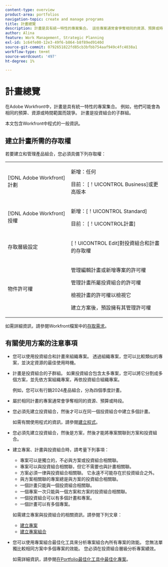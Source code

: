 ```yaml
---
content-type: overview
product-area: portfolios
navigation-topic: create and manage programs
title: 計畫總覽
description: 計畫是具有統一特性的專案集合。 這些專案通常會爭奪相同的資源、預算或時段。 計畫是投資組合的子群組。 在將專案新增到投資組合之前，您可以將其與方案建立關聯。
author: Alina
feature: Work Management, Strategic Planning
exl-id: 1c64fe00-12e3-49f6-b864-b8f89ed9140d
source-git-commit: 0792651822fd85cb3bfbb754aaf949c4fc4038a1
workflow-type: tm+mt
source-wordcount: '497'
ht-degree: 1%

---
```


# 計畫總覽

<!-- Audited: 09/2024 -->

在Adobe Workfront中，計畫是具有統一特性的專案集合。 例如，他們可能會為相同的預算、資源或時間範圍而競爭。 計畫是投資組合的子群組。

本文包含Workfront中程式的一般資訊。

## 建立計畫所需的存取權

<!--leave the table uncollapsed as this article is about access-->

若要建立和管理產品組合，您必須具備下列存取權：

<table style="table-layout:auto"> 
 <col> 
 <col> 
 <tbody> 
  <tr> 
   <td role="rowheader">[!DNL Adobe Workfront] 計劃</td> 
   <td> <p>新增：任何</p>
   <p>目前： [！UICONTROL Business]或更高版本</p> </td> 
  </tr> 
  <tr> 
   <td role="rowheader">[!DNL Adobe Workfront] 授權</td> 
   <td> <p>新增：[！UICONTROL Standard]</p>
   <p>目前： [！UICONTROL計畫] </p> </td> 
  </tr> 
  <tr> 
   <td role="rowheader">存取層級設定</td> 
   <td> <p>[！UICONTROL Edit]對投資組合和計畫的存取權</p>  </td> 
  </tr> 
  <tr> 
   <td role="rowheader">物件許可權</td> 
   <td> <p>管理編輯計畫或新增專案的許可權</p>
   <p>管理計畫所屬投資組合的許可權 </p>
   <p>檢視計畫的許可權以檢視它</p>
   <p>建立方案後，預設擁有其管理許可權</p> 
    </td> 
  </tr> 
 </tbody> 
</table>

如需詳細資訊，請參閱Workfront檔案中的[存取需求](/help/quicksilver/administration-and-setup/add-users/access-levels-and-object-permissions/access-level-requirements-in-documentation.md)。


## 有關使用方案的注意事項

* 您可以使用投資組合和計畫來組織專案。 透過組織專案，您可以比較類似的專案，並決定資源的最佳使用時機。

* 計畫是投資組合的子群組。 如果投資組合包含太多專案，您可以將它分割成多個方案，並先依方案組織專案，再依投資組合組織專案。

  例如，您可以有行銷2024產品組合，分為四個季度計畫。

* 屬於相同計畫的專案通常會爭奪相同的資源、預算或時段。

* 您必須先建立投資組合，然後才可以在同一個投資組合中建立多個計畫。

  如需有關使用程式的資訊，請參閱[建立程式](../../../manage-work/portfolios/create-and-manage-programs/create-program.md)。

* 您必須先建立投資組合，然後是方案，然後才能將專案關聯到方案和投資組合。

* 建立專案、計畫與投資組合時，請考量下列事項：

   * 專案可以是獨立的，不必與方案或投資組合相關聯。
   * 專案可以與投資組合相關聯，但它不需要也與計畫相關聯。
   * 方案必須一律與投資組合相關聯。 它永遠不可能存在於投資組合之外。
   * 與方案相關聯的專案總是與方案的投資組合相關聯。
   * 一個計畫只能與一個投資組合相關聯。
   * 一個專案一次只能與一個方案和方案的投資組合相關聯。
   * 一個投資組合可以有多個計畫和專案。
   * 一個計畫可以有多個專案。

  如需建立專案與投資組合的相關資訊，請參閱下列文章：
   * [建立專案](/help/quicksilver/manage-work/projects/create-projects/create-project.md)
   * [建立專案組合](/help/quicksilver/manage-work/portfolios/create-and-manage-portfolios/create-portfolios.md)


* 您可以使用專案組合最佳化工具來分析專案組合內所有專案的效能。 您無法單獨比較相同方案中多個專案的效能。 您必須在投資組合層級分析專案績效。

  如需詳細資訊，請參閱[在Portfolio最佳化工具中最佳化專案](/help/quicksilver/manage-work/portfolios/portfolio-optimizer/optimize-projects-in-portfolio-optimizer.md)。
